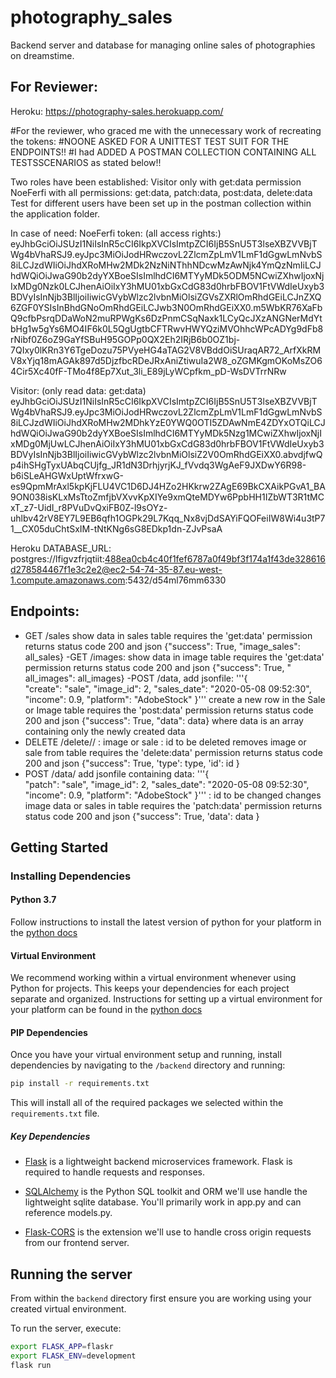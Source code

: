 # photography_sales
Backend server and database for managing online sales of photographies on dreamstime.
## For Reviewer:
Heroku: https://photography-sales.herokuapp.com/

#For the reviewer, who graced me with the unnecessary work of recreating the tokens:
#NOONE ASKED FOR A UNITTEST TEST SUIT FOR THE ENDPOINTS!!
#I had ADDED A POSTMAN COLLECTION CONTAINING ALL TESTSSCENARIOS as stated below!!

Two roles have been established:
Visitor only with get:data permission
NoeFerfi with all permissions: get:data, patch:data, post:data, delete:data
Test for different users have been set up in the postman collection within the application folder.

In case of need:
NoeFerfi token:
(all access rights:)
eyJhbGciOiJSUzI1NiIsInR5cCI6IkpXVCIsImtpZCI6IjB5SnU5T3lseXBZVVBjTWg4bVhaRSJ9.eyJpc3MiOiJodHRwczovL2ZlcmZpLmV1LmF1dGgwLmNvbS8iLCJzdWIiOiJhdXRoMHw2MDk2NzNiNThhNDcwMzAwNjk4YmQzNmIiLCJhdWQiOiJwaG90b2dyYXBoeSIsImlhdCI6MTYyMDk5ODM5NCwiZXhwIjoxNjIxMDg0Nzk0LCJhenAiOiIxY3hMU01xbGxCdG83d0hrbFBOV1FtVWdIeUxyb3BDVyIsInNjb3BlIjoiIiwicGVybWlzc2lvbnMiOlsiZGVsZXRlOmRhdGEiLCJnZXQ6ZGF0YSIsInBhdGNoOmRhdGEiLCJwb3N0OmRhdGEiXX0.m5WbKR76XaFbQ9cfbPsrqDDaWoN2muRPWgKs6DzPnmCSqNaxk1LCyQcJXzANGNerMdYtbHg1w5gYs6MO4IF6k0L5QgUgtbCFTRwvHWYQziMVOhhcWPcADYg9dFb8rNibf0Z6oZ9GaYfSBuH95GOPp0QX2Eh2IRjB6b0OZ1bj-7QIxy0lKRn3Y6TgeDozu75PVyeHG4aTAG2V8VBddOiSUraqAR72_ArfXkRMV8xYjq18mAGAk897d5DjzfbcRDeJRxAniZtiwuIa2W8_oZGMKgmOKoMsZO64Cir5Xc40fF-TMo4f8Ep7Xut_3li_E89jLyWCpfkm_pD-WsDVTrrNRw

Visitor: (only read data: get:data)
eyJhbGciOiJSUzI1NiIsInR5cCI6IkpXVCIsImtpZCI6IjB5SnU5T3lseXBZVVBjTWg4bVhaRSJ9.eyJpc3MiOiJodHRwczovL2ZlcmZpLmV1LmF1dGgwLmNvbS8iLCJzdWIiOiJhdXRoMHw2MDhkYzE0YWQ0OTI5ZDAwNmE4ZDYxOTQiLCJhdWQiOiJwaG90b2dyYXBoeSIsImlhdCI6MTYyMDk5Nzg1MCwiZXhwIjoxNjIxMDg0MjUwLCJhenAiOiIxY3hMU01xbGxCdG83d0hrbFBOV1FtVWdIeUxyb3BDVyIsInNjb3BlIjoiIiwicGVybWlzc2lvbnMiOlsiZ2V0OmRhdGEiXX0.abvdjfwQp4ihSHgTyxUAbqCUjfg_JR1dN3DrhjyrjKJ_fVvdq3WgAeF9JXDwY6R98-b6iSLeAHGWxUptWfrxwG-es9QpmMrAxl5kpKjFLU4VC1D6DJ4HZo2HKkrw2ZAgE69BkCXAikPGvA1_BA9ON038isKLxMsTtoZmfjbVXvvKpXIYe9xmQteMDYw6PpbHH1IZbWT3R1tMCxT_z7-UidI_r8PVuDvQxiFB0Z-l9sOYz-uhlbv42rV8EY7L9EB6qfh1OGPk29L7Kqq_Nx8vjDdSAYiFQOFeiIW8Wi4u3tP71__CX05duChtSxIM-tNtKNg6sG8EDkp1dn-ZJvPsaA

Heroku DATABASE_URL: postgres://lfigvzfrjqtiit:488ea0cb4c40f1fef6787a0f49bf3f174a1f43de328616d278584467f1e3c2e2@ec2-54-74-35-87.eu-west-1.compute.amazonaws.com:5432/d54ml76mm6330

## Endpoints:
- GET /sales 
show data in  sales table
requires the 'get:data' permission
returns status code 200 and json {"success": True, "image_sales": all_sales} 
-GET  /images:
show data in image table
requires the 'get:data' permission
returns status code 200 and json {"success": True, " all_images":  all_images} 
-POST /data, add jsonfile:
'''{   
    "create": "sale",
    "image_id": 2,
    "sales_date": "2020-05-08 09:52:30",
    "income": 0.9,
    "platform": "AdobeStock"
}'''
create a new row in the Sale or Image table
requires the 'post:data' permission
returns status code 200 and json {"success": True, "data": data} where data is an array containing only the newly created data
- DELETE /delete/<type>/<id>
<type>: image or sale
<id>: id to be deleted
removes image or sale from table
requires the 'delete:data' permission
returns status code 200 and json {"success": True, 'type': type, 'id': id } 
- POST /data/<id> 
add jsonfile containing data:
'''{   
    "patch": "sale",
    "image_id": 2,
    "sales_date": "2020-05-08 09:52:30",
    "income": 0.9,
    "platform": "AdobeStock"
}'''
<id>: id to be changed
changes image data or sales in table
requires the 'patch:data' permission
returns status code 200 and json {"success": True, 'data': data }

## Getting Started

### Installing Dependencies

#### Python 3.7

Follow instructions to install the latest version of python for your platform in the [python docs](https://docs.python.org/3/using/unix.html#getting-and-installing-the-latest-version-of-python)

#### Virtual Environment

We recommend working within a virtual environment whenever using Python for projects. This keeps your dependencies for each project separate and organized. Instructions for setting up a virtual environment for your platform can be found in the [python docs](https://packaging.python.org/guides/installing-using-pip-and-virtual-environments/)

#### PIP Dependencies

Once you have your virtual environment setup and running, install dependencies by navigating to the `/backend` directory and running:

```bash
pip install -r requirements.txt
```

This will install all of the required packages we selected within the `requirements.txt` file.

##### Key Dependencies

- [Flask](http://flask.pocoo.org/)  is a lightweight backend microservices framework. Flask is required to handle requests and responses.

- [SQLAlchemy](https://www.sqlalchemy.org/) is the Python SQL toolkit and ORM we'll use handle the lightweight sqlite database. You'll primarily work in app.py and can reference models.py. 

- [Flask-CORS](https://flask-cors.readthedocs.io/en/latest/#) is the extension we'll use to handle cross origin requests from our frontend server. 

## Running the server

From within the `backend` directory first ensure you are working using your created virtual environment.

To run the server, execute:

```bash
export FLASK_APP=flaskr
export FLASK_ENV=development
flask run
```